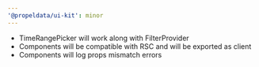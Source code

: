 ```yaml
---
'@propeldata/ui-kit': minor
---
```


- TimeRangePicker will work along with FilterProvider
- Components will be compatible with RSC and will be exported as client
- Components will log props mismatch errors
